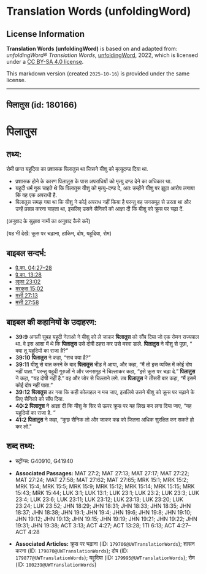 # Translation Words (unfoldingWord)

## License Information

**Translation Words (unfoldingWord)** is based on and adapted from: _unfoldingWord® Translation Words_, [unfoldingWord](https://unfoldingword.org/utw), 2022, which is licensed under a [CC BY-SA 4.0 license](https://creativecommons.org/licenses/by-sa/4.0/legalcode.en).

This markdown version (created `2025-10-16`) is provided under the same license.



--------------------------------

## पिलातुस (id: 180166)

पिलातुस
=======

तथ्य:
-----

रोमी प्रान्त यहूदिया का प्रशासक पिलातुस था जिसने यीशु को मृत्युदण्ड दिया था.

* प्रशासक होने के कारण पिलातुस के पास अपराधियों को मृत्यु दण्ड देने का अधिकार था.
* यहूदी धर्म गुरू चाहते थे कि पिलातुस यीशु को मृत्यु\-दण्ड दे, अतः उन्होंने यीशु पर झूठा आरोप लगाया कि वह एक अपराधी है.
* पिलातुस समझ गया था कि यीशु ने कोई अपराध नहीं किया है परन्तु वह जनसमूह से डरता था और उन्हें प्रसन्न करना चाहता था, इसलिए उसने सैनिकों को आज्ञा दी कि यीशु को क्रूस पर चढ़ा दें.

(अनुवाद के सुझाव नामों का अनुवाद कैसे करें)

(यह भी देखें: क्रूस पर चढ़ाना, हाकिम, दोष, यहूदिया, रोम)

बाइबल सन्दर्भ:
--------------

* [प्रे.का. 04:27–28](https://ref.ly/Acts4:27-Acts4:28)
* [प्रे.का. 13:28](https://ref.ly/Acts13:28)
* [लूका 23:02](https://ref.ly/Luke23:2)
* [मरकुस 15:02](https://ref.ly/Mark15:2)
* [मत्ती 27:13](https://ref.ly/Matt27:13)
* [मत्ती 27:58](https://ref.ly/Matt27:58)

बाइबल की कहानियों के उदाहरण:
----------------------------

* **39:9** अगली सुबह यहूदी नेताओ ने यीशु को ले जाकर **पिलातुस** को सौंप दिया जो एक रोमन राज्यपाल था. वे इस आशा में थे कि **पिलातुस** उसे दोषी ठहरा कर उसे मरवा डाले. **पिलातुस** ने यीशु से पूछा, “ क्या तू यहूदियों का राजा है?”
* **39:10** **पिलातुस** ने कहा, “सच क्या है?”
* **39:11** यीशु से बात करने के बाद **पिलातुस** भीड़ में आया, और कहा, “मैं तो इस व्यक्ति में कोई दोष नहीं पाता.” परन्तु यहूदी गुरुओं ने और जनसमूह ने चिल्लाकर कहा, “इसे क्रूस पर चढ़ा दे.” **पिलातुस** ने कहा, “यह दोषी नहीं है.” वह और जोर से चिल्लाने लगे. तब **पिलातुस** ने तीसरी बार कहा, “मैं इसमें कोई दोष नहीं पाता.”
* **39:12** **पिलातुस** डर गया कि कही कोलाहल न मच जाए, इसलिये उसने यीशु को क्रूस पर चढ़ाने के लिए सैनिको को सौंप दिया.
* **40:2** **पिलातुस** ने आज्ञा दी कि यीशु के सिर से ऊपर क्रूस पर यह लिख कर लगा दिया जाए, “यह यहूदियों का राजा है. ”
* **41:2** **पिलातुस** ने कहा, “कुछ सैनिक लो और जाकर कब्र को जितना अधिक सुरक्षित कर सकते हो कर लो."

शब्द तथ्य:
----------

* स्ट्रोंग्स: G40910, G41940

* **Associated Passages:** MAT 27:2; MAT 27:13; MAT 27:17; MAT 27:22; MAT 27:24; MAT 27:58; MAT 27:62; MAT 27:65; MRK 15:1; MRK 15:2; MRK 15:4; MRK 15:5; MRK 15:9; MRK 15:12; MRK 15:14; MRK 15:15; MRK 15:43; MRK 15:44; LUK 3:1; LUK 13:1; LUK 23:1; LUK 23:2; LUK 23:3; LUK 23:4; LUK 23:6; LUK 23:11; LUK 23:12; LUK 23:13; LUK 23:20; LUK 23:24; LUK 23:52; JHN 18:29; JHN 18:31; JHN 18:33; JHN 18:35; JHN 18:37; JHN 18:38; JHN 19:1; JHN 19:4; JHN 19:6; JHN 19:8; JHN 19:10; JHN 19:12; JHN 19:13; JHN 19:15; JHN 19:19; JHN 19:21; JHN 19:22; JHN 19:31; JHN 19:38; ACT 3:13; ACT 4:27; ACT 13:28; 1TI 6:13; ACT 4:27–ACT 4:28
* **Associated Articles:** क्रूस पर चढ़ाना (ID: `179706@UWTranslationWords`); शासन करना (ID: `179870@UWTranslationWords`); दोष (ID: `179877@UWTranslationWords`); यहूदिया (ID: `179995@UWTranslationWords`); रोम (ID: `180239@UWTranslationWords`)

